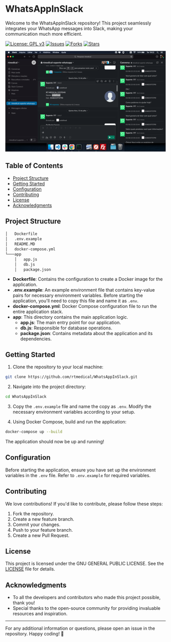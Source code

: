 # WhatsAppInSlack

Welcome to the WhatsAppInSlack repository! This project seamlessly integrates your WhatsApp messages into Slack, making your communication much more efficient.

[![License: GPL v3](https://img.shields.io/badge/License-GPLv3-blue.svg)](https://www.gnu.org/licenses/gpl-3.0)
[![Issues](https://img.shields.io/github/issues/rtmedical/WhatsAppInSlack.svg)](https://github.com/rtmedical/WhatsAppInSlack/issues)
[![Forks](https://img.shields.io/github/forks/rtmedical/WhatsAppInSlack.svg)](https://github.com/rtmedical/WhatsAppInSlack/network/members)
[![Stars](https://img.shields.io/github/stars/rtmedical/WhatsAppInSlack.svg)](https://github.com/rtmedical/WhatsAppInSlack/stargazers)


![WhatsApp Slack Integration Screenshot](./img/whatsapp-slack-integration.png)


## Table of Contents
- [Project Structure](#project-structure)
- [Getting Started](#getting-started)
- [Configuration](#configuration)
- [Contributing](#contributing)
- [License](#license)
- [Acknowledgments](#acknowledgments)

## Project Structure
```
│   Dockerfile
│   .env.example
│   README.MD
│   docker-compose.yml
└───app
    │   app.js
    │   db.js
    │   package.json
```

- **Dockerfile**: Contains the configuration to create a Docker image for the application.
- **.env.example**: An example environment file that contains key-value pairs for necessary environment variables. Before starting the application, you'll need to copy this file and name it as `.env`.
- **docker-compose.yml**: Docker Compose configuration file to run the entire application stack.
- **app**: This directory contains the main application logic.
  - **app.js**: The main entry point for our application.
  - **db.js**: Responsible for database operations.
  - **package.json**: Contains metadata about the application and its dependencies.

## Getting Started

1. Clone the repository to your local machine:
```bash
git clone https://github.com/rtmedical/WhatsAppInSlack.git
```

2. Navigate into the project directory:
```bash
cd WhatsAppInSlack
```

3. Copy the `.env.example` file and name the copy as `.env`. Modify the necessary environment variables according to your setup.

4. Using Docker Compose, build and run the application:
```bash
docker-compose up --build
```

The application should now be up and running!

## Configuration

Before starting the application, ensure you have set up the environment variables in the `.env` file. Refer to `.env.example` for required variables.

## Contributing

We love contributions! If you'd like to contribute, please follow these steps:

1. Fork the repository.
2. Create a new feature branch.
3. Commit your changes.
4. Push to your feature branch.
5. Create a new Pull Request.

## License

This project is licensed under the GNU GENERAL PUBLIC LICENSE. See the [LICENSE](LICENSE) file for details.

## Acknowledgments

- To all the developers and contributors who made this project possible, thank you!
- Special thanks to the open-source community for providing invaluable resources and inspiration.

---

For any additional information or questions, please open an issue in the repository. Happy coding! 🚀